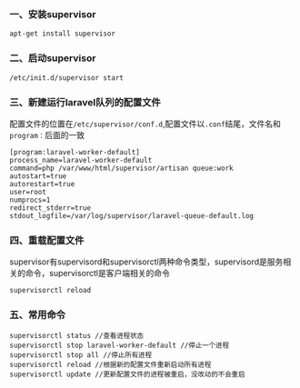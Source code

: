 ### 一、安装supervisor
````
apt-get install supervisor
````

### 二、启动supervisor
````
/etc/init.d/supervisor start
````

### 三、新建运行laravel队列的配置文件
配置文件的位置在`/etc/supervisor/conf.d`,配置文件以`.conf`结尾，文件名和`program：`后面的一致
````
[program:laravel-worker-default]
process_name=laravel-worker-default
command=php /var/www/html/supervisor/artisan queue:work
autostart=true
autorestart=true
user=root
numprocs=1
redirect_stderr=true
stdout_logfile=/var/log/supervisor/laravel-queue-default.log
````
### 四、重载配置文件
supervisor有supervisord和supervisorctl两种命令类型，supervisord是服务相关的命令，supervisorctl是客户端相关的命令
````
supervisorctl reload
````

### 五、常用命令
````
supervisorctl status //查看进程状态
supervisorctl stop laravel-worker-default //停止一个进程
supervisorctl stop all //停止所有进程
supervisorctl reload //根据新的配置文件重新启动所有进程
supervisorctl update //更新配置文件的进程被重启，没改动的不会重启
````